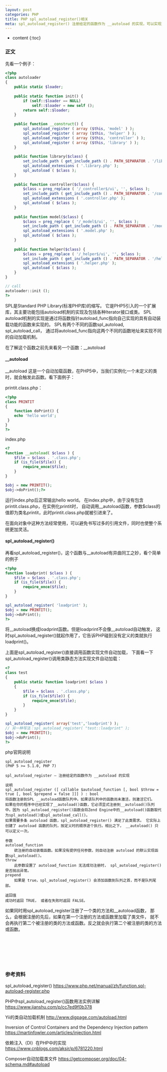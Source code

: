 ```yaml
---
layout: post
categories: PHP
title: PHP spl_autoload_register()相关
meta: spl_autoload_register() 注册给定的函数作为 __autoload 的实现，可以实现文件自动require，函数自动加载
---
```

* content
{:toc}

### 正文

先看一个例子：
```php
<?php
class autoloader 
{
    public static $loader;
  
    public static function init() {
        if (self::$loader == NULL)
            self::$loader = new self ();
        return self::$loader;
    }
    
    public function __construct() {
        spl_autoload_register ( array ($this, 'model' ) );
        spl_autoload_register ( array ($this, 'helper' ) );
        spl_autoload_register ( array ($this, 'controller' ) );
        spl_autoload_register ( array ($this, 'library' ) );
    }
    
    public function library($class) {
        set_include_path ( get_include_path () . PATH_SEPARATOR . '/lib/' );
        spl_autoload_extensions ( '.library.php' );
        spl_autoload ( $class );
    }
    
    public function controller($class) {
        $class = preg_replace ( '/_controller$/ui', '', $class );
        set_include_path ( get_include_path () . PATH_SEPARATOR . '/controller/' );
        spl_autoload_extensions ( '.controller.php' );
        spl_autoload ( $class );
    }
    
    public function model($class) {
        $class = preg_replace ( '/_model$/ui', '', $class );
        set_include_path ( get_include_path () . PATH_SEPARATOR . '/model/' );
        spl_autoload_extensions ( '.model.php' );
        spl_autoload ( $class );
    }
    
    public function helper($class) {
        $class = preg_replace ( '/_helper$/ui', '', $class );
        set_include_path ( get_include_path () . PATH_SEPARATOR . '/helper/' );
        spl_autoload_extensions ( '.helper.php' );
        spl_autoload ( $class );
    }
}

// call
autoloader::init ();
?>
```

SPL是Standard PHP Library(标准PHP库)的缩写。
它是PHP5引入的一个扩展库，其主要功能包括autoload机制的实现及包括各种Iterator接口或类。
SPL autoload机制的实现是通过将函数指针autoload_func指向自己实现的具有自动装载功能的函数来实现的。
SPL有两个不同的函数spl_autoload, spl_autoload_call，
通过将autoload_func指向这两个不同的函数地址来实现不同的自动加载机制。

在了解这个函数之前先来看另一个函数：__autoload

#### __autoload

__autoload 这是一个自动加载函数，在PHP5中，当我们实例化一个未定义的类时，就会触发此函数。看下面例子：

printit.class.php：
```php
<?php
class PRINTIT 
{
    function doPrint() {
    echo 'hello world';
 }
}
?>
```

index.php
```php
<?
function __autoload( $class ) {
    $file = $class . '.class.php';
    if (is_file($file)) {
        require_once($file);
    }
}

$obj = new PRINTIT();
$obj->doPrint();?>
```

运行index.php后正常输出hello world。
在index.php中，由于没有包含printit.class.php，在实例化printit时，
自动调用__autoload函数，参数$class的值即为类名printit，此时printit.class.php就被引进来了。

在面向对象中这种方法经常使用，可以避免书写过多的引用文件，同时也使整个系统更加灵活。

#### spl_autoload_register()

再看spl_autoload_register()，这个函数与__autoload有异曲同工之妙，看个简单的例子
```php
<?php
function loadprint( $class ) {
    $file = $class . '.class.php';
    if (is_file($file)) {
        require_once($file);
    }
}

spl_autoload_register( 'loadprint' );
$obj = new PRINTIT();
$obj->doPrint();
?>
```

将__autoload换成loadprint函数。但是loadprint不会像__autoload自动触发，
这时spl_autoload_register()就起作用了，它告诉PHP碰到没有定义的类就执行loadprint()。

上面是spl_autoload_register()直接调用函数实现文件自动加载，
下面看一下spl_autoload_register()调用类静态方法实现文件自动加载：
```php
<?
class test 
{
    public static function loadprint( $class ) 
    {
        $file = $class . '.class.php';
        if (is_file($file)) {
            require_once($file);
        }
    }
}

spl_autoload_register( array('test','loadprint') );
// 另一种写法：spl_autoload_register( "test::loadprint" );
$obj = new PRINTIT();
$obj->doPrint();
?>
```

php官网说明
```
spl_autoload_register
(PHP 5 >= 5.1.0, PHP 7)

spl_autoload_register — 注册给定的函数作为 __autoload 的实现

说明
spl_autoload_register ([ callable $autoload_function [, bool $throw = true [, bool $prepend = false ]]] ) : bool
将函数注册到SPL __autoload函数队列中。如果该队列中的函数尚未激活，则激活它们。
如果在你的程序中已经实现了__autoload()函数，它必须显式注册到__autoload()队列中。因为 spl_autoload_register()函数会将Zend Engine中的__autoload()函数取代为spl_autoload()或spl_autoload_call()。
如果需要多条 autoload 函数，spl_autoload_register() 满足了此类需求。 它实际上创建了 autoload 函数的队列，按定义时的顺序逐个执行。相比之下， __autoload() 只可以定义一次。

参数
autoload_function
    欲注册的自动装载函数。如果没有提供任何参数，则自动注册 autoload 的默认实现函数spl_autoload()。
throw
    此参数设置了 autoload_function 无法成功注册时， spl_autoload_register()是否抛出异常。
prepend
    如果是 true，spl_autoload_register() 会添加函数到队列之首，而不是队列尾部。

返回值
成功时返回 TRUE， 或者在失败时返回 FALSE。
```

如果同时用spl_autoload_register注册了一个类的方法和__autoload函数，
那么，会根据注册的先后，如果在第一个注册的方法或函数里加载了类文件，
就不会再执行第二个被注册的类的方法或函数。反之就会执行第二个被注册的类的方法或函数。

<br/><br/><br/><br/><br/>
### 参考资料

spl_autoload_register() <https://www.php.net/manual/zh/function.spl-autoload-register.php>

PHP中spl_autoload_register()函数用法实例详解 <https://www.jianshu.com/p/cc7ed9f0b378>

Yii的类自动加载机制 <http://www.digpage.com/autoload.html>

Inversion of Control Containers and the Dependency Injection pattern <https://martinfowler.com/articles/injection.html> 

依赖注入（DI）在PHP中的实现 <https://www.cnblogs.com/aksir/p/6781220.html>

Composer自动加载类文件 <https://getcomposer.org/doc/04-schema.md#autoload>
